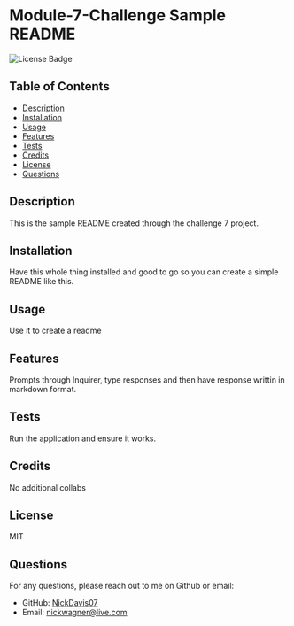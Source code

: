 
# Module-7-Challenge Sample README

![License Badge](https://img.shields.io/badge/license-MIT-blue)

## Table of Contents
- [Description](#description)
- [Installation](#installation)
- [Usage](#usage)
- [Features](#features)
- [Tests](#tests)
- [Credits](#credits)
- [License](#license)
- [Questions](#questions)

## Description
This is the sample README created through the challenge 7 project.

## Installation
Have this whole thing installed and good to go so you can create a simple README like this.

## Usage
Use it to create a readme

## Features
Prompts through Inquirer, type responses and then have response writtin in markdown format.

## Tests
Run the application and ensure it works.

## Credits
No additional collabs

## License
MIT

## Questions
For any questions, please reach out to me on Github or email:

- GitHub: [NickDavis07](https://github.com/NickDavis07)
- Email: nickwagner@live.com
